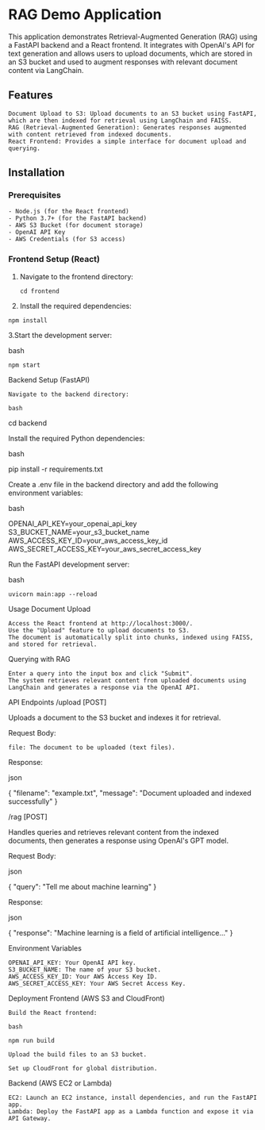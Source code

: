 # RAG Demo Application

This application demonstrates Retrieval-Augmented Generation (RAG) using a FastAPI backend and a React frontend. It integrates with OpenAI's API for text generation and allows users to upload documents, which are stored in an S3 bucket and used to augment responses with relevant document content via LangChain.

## Features

    Document Upload to S3: Upload documents to an S3 bucket using FastAPI, which are then indexed for retrieval using LangChain and FAISS.
    RAG (Retrieval-Augmented Generation): Generates responses augmented with content retrieved from indexed documents.
    React Frontend: Provides a simple interface for document upload and querying.

## Installation

### Prerequisites

    - Node.js (for the React frontend)
    - Python 3.7+ (for the FastAPI backend)
    - AWS S3 Bucket (for document storage)
    - OpenAI API Key
    - AWS Credentials (for S3 access)

### Frontend Setup (React)

1. Navigate to the frontend directory:

    `cd frontend`

2. Install the required dependencies:
    
`npm install`

3.Start the development server:

bash

    npm start

Backend Setup (FastAPI)

    Navigate to the backend directory:

    bash

cd backend

Install the required Python dependencies:

bash

pip install -r requirements.txt

Create a .env file in the backend directory and add the following environment variables:

bash

OPENAI_API_KEY=your_openai_api_key
S3_BUCKET_NAME=your_s3_bucket_name
AWS_ACCESS_KEY_ID=your_aws_access_key_id
AWS_SECRET_ACCESS_KEY=your_aws_secret_access_key

Run the FastAPI development server:

bash

    uvicorn main:app --reload

Usage
Document Upload

    Access the React frontend at http://localhost:3000/.
    Use the "Upload" feature to upload documents to S3.
    The document is automatically split into chunks, indexed using FAISS, and stored for retrieval.

Querying with RAG

    Enter a query into the input box and click "Submit".
    The system retrieves relevant content from uploaded documents using LangChain and generates a response via the OpenAI API.

API Endpoints
/upload [POST]

Uploads a document to the S3 bucket and indexes it for retrieval.

Request Body:

    file: The document to be uploaded (text files).

Response:

json

{
  "filename": "example.txt",
  "message": "Document uploaded and indexed successfully"
}

/rag [POST]

Handles queries and retrieves relevant content from the indexed documents, then generates a response using OpenAI's GPT model.

Request Body:

json

{
  "query": "Tell me about machine learning"
}

Response:

json

{
  "response": "Machine learning is a field of artificial intelligence..."
}

Environment Variables

    OPENAI_API_KEY: Your OpenAI API key.
    S3_BUCKET_NAME: The name of your S3 bucket.
    AWS_ACCESS_KEY_ID: Your AWS Access Key ID.
    AWS_SECRET_ACCESS_KEY: Your AWS Secret Access Key.

Deployment
Frontend (AWS S3 and CloudFront)

    Build the React frontend:

    bash

    npm run build

    Upload the build files to an S3 bucket.

    Set up CloudFront for global distribution.

Backend (AWS EC2 or Lambda)

    EC2: Launch an EC2 instance, install dependencies, and run the FastAPI app.
    Lambda: Deploy the FastAPI app as a Lambda function and expose it via API Gateway.
